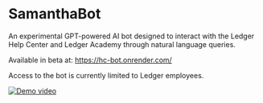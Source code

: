 # SamanthaBot

An experimental GPT-powered AI bot designed to interact with the Ledger Help Center and Ledger Academy through natural language queries.

Available in beta at: https://hc-bot.onrender.com/

Access to the bot is currently limited to Ledger employees.

[![Demo video](https://img.youtube.com/vi/EnQ6NZgPhJo/0.jpg)](https://www.youtube.com/watch?v=EnQ6NZgPhJo)

